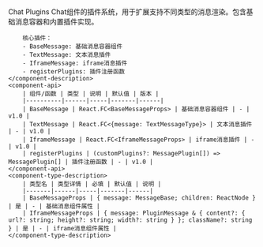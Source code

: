 <component-parts file-path="packages/ui/src/components/chat/plugins">
    <component-name>
        Chat Plugins
    </component-name>
    <component-description>
        Chat组件的插件系统，用于扩展支持不同类型的消息渲染。包含基础消息容器和内置插件实现。

        核心插件：
        - BaseMessage: 基础消息容器组件
        - TextMessage: 文本消息插件
        - IframeMessage: iframe消息插件
        - registerPlugins: 插件注册函数
    </component-description>
    <component-api>
        | 组件/函数 | 类型 | 说明 | 默认值 | 版本 |
        |----------|------|-----|-------|------|
        | BaseMessage | React.FC<BaseMessageProps> | 基础消息容器组件 | - | v1.0 |
        | TextMessage | React.FC<{message: TextMessageType}> | 文本消息插件 | - | v1.0 |
        | IframeMessage | React.FC<IframeMessageProps> | iframe消息插件 | - | v1.0 |
        | registerPlugins | (customPlugins?: MessagePlugin[]) => MessagePlugin[] | 插件注册函数 | - | v1.0 |
    </component-api>
    <component-type-description>
        | 类型名 | 类型详情 | 必填 | 默认值 | 说明 |
        |-------|------|-----|-------|------|
        | BaseMessageProps | { message: MessageBase; children: ReactNode } | 是 | - | 基础消息组件属性 |
        | IframeMessageProps | { message: PluginMessage & { content?: { url?: string; height?: string; width?: string } }; className?: string } | 是 | - | iframe消息组件属性 |
    </component-type-description>
 </component-parts>